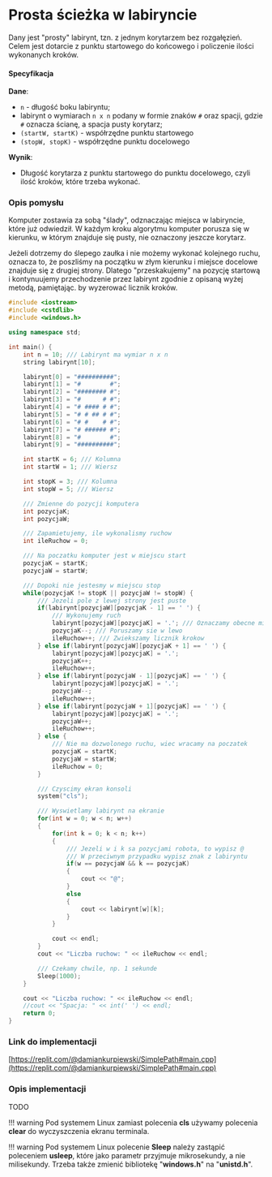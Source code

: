# Prosta ścieżka w labiryncie

Dany jest "prosty" labirynt, tzn. z jednym korytarzem bez rozgałęzień. Celem jest dotarcie z punktu startowego do końcowego i policzenie ilości wykonanych kroków.

#### Specyfikacja

**Dane**:

* `n` - długość boku labiryntu;
* labirynt o wymiarach `n x n` podany w formie znaków `#` oraz spacji, gdzie `#` oznacza ścianę, a spacja pusty korytarz;
* `(startW, startK)` - współrzędne punktu startowego
* `(stopW, stopK)` - współrzędne punktu docelowego

**Wynik**:

* Długość korytarza z punktu startowego do punktu docelowego, czyli ilość kroków, które trzeba wykonać.

### Opis pomysłu

Komputer zostawia za sobą "ślady", odznaczając miejsca w labiryncie, które już odwiedził. W każdym kroku algorytmu komputer porusza się w kierunku, w którym znajduje się pusty, nie oznaczony jeszcze korytarz.

Jeżeli dotrzemy do ślepego zaułka i nie możemy wykonać kolejnego ruchu, oznacza to, że poszliśmy na początku w złym kierunku i miejsce docelowe znajduje się z drugiej strony. Dlatego "przeskakujemy" na pozycję startową i kontynuujemy przechodzenie przez labirynt zgodnie z opisaną wyżej metodą, pamiętając. by wyzerować licznik kroków.

```cpp
#include <iostream>
#include <cstdlib>
#include <windows.h>

using namespace std;

int main() {
    int n = 10; /// Labirynt ma wymiar n x n
    string labirynt[10];

    labirynt[0] = "##########";
    labirynt[1] = "#        #";
    labirynt[2] = "######## #";
    labirynt[3] = "#      # #";
    labirynt[4] = "# #### # #";
    labirynt[5] = "# # ## # #";
    labirynt[6] = "# #    # #";
    labirynt[7] = "# ###### #";
    labirynt[8] = "#        #";
    labirynt[9] = "##########";

    int startK = 6; /// Kolumna
    int startW = 1; /// Wiersz

    int stopK = 3; /// Kolumna
    int stopW = 5; /// Wiersz

    /// Zmienne do pozycji komputera
    int pozycjaK;
    int pozycjaW;

    /// Zapamietujemy, ile wykonalismy ruchow
    int ileRuchow = 0;

    /// Na poczatku komputer jest w miejscu start
    pozycjaK = startK;
    pozycjaW = startW;

    /// Dopoki nie jestesmy w miejscu stop
    while(pozycjaK != stopK || pozycjaW != stopW) {
        /// Jezeli pole z lewej strony jest puste
        if(labirynt[pozycjaW][pozycjaK - 1] == ' ') {
            /// Wykonujemy ruch
            labirynt[pozycjaW][pozycjaK] = '.'; /// Oznaczamy obecne miejsce jako odwiedzone
            pozycjaK--; /// Poruszamy sie w lewo
            ileRuchow++; /// Zwiekszamy licznik krokow
        } else if(labirynt[pozycjaW][pozycjaK + 1] == ' ') {
            labirynt[pozycjaW][pozycjaK] = '.';
            pozycjaK++;
            ileRuchow++;
        } else if(labirynt[pozycjaW - 1][pozycjaK] == ' ') {
            labirynt[pozycjaW][pozycjaK] = '.';
            pozycjaW--;
            ileRuchow++;
        } else if(labirynt[pozycjaW + 1][pozycjaK] == ' ') {
            labirynt[pozycjaW][pozycjaK] = '.';
            pozycjaW++;
            ileRuchow++;
        } else {
            /// Nie ma dozwolonego ruchu, wiec wracamy na poczatek
            pozycjaK = startK;
            pozycjaW = startW;
            ileRuchow = 0;
        }

        /// Czyscimy ekran konsoli
        system("cls");

        /// Wyswietlamy labirynt na ekranie
        for(int w = 0; w < n; w++)
        {
            for(int k = 0; k < n; k++)
            {
                /// Jezeli w i k sa pozycjami robota, to wypisz @
                /// W przeciwnym przypadku wypisz znak z labiryntu
                if(w == pozycjaW && k == pozycjaK)
                {
                    cout << "@";
                }
                else
                {
                    cout << labirynt[w][k];
                }
            }

            cout << endl;
        }
        cout << "Liczba ruchow: " << ileRuchow << endl;

        /// Czekamy chwile, np. 1 sekunde
        Sleep(1000);
    }

    cout << "Liczba ruchow: " << ileRuchow << endl;
    //cout << "Spacja: " << int(' ') << endl;
    return 0;
}
```

### Link do implementacji

[https://replit.com/@damiankurpiewski/SimplePath#main.cpp](https://replit.com/@damiankurpiewski/SimplePath#main.cpp)

### Opis implementacji

TODO

!!! warning
	 Pod systemem Linux zamiast polecenia **cls** używamy polecenia **clear** do wyczyszczenia ekranu terminala.

!!! warning
	 Pod systemem Linux polecenie **Sleep** należy zastąpić poleceniem **usleep**, które jako parametr przyjmuje mikrosekundy, a nie milisekundy. Trzeba także zmienić bibliotekę "**windows.h**" na "**unistd.h**".
